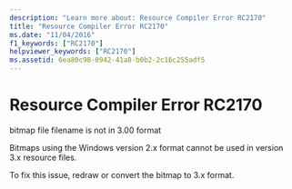 ```yaml
---
description: "Learn more about: Resource Compiler Error RC2170"
title: "Resource Compiler Error RC2170"
ms.date: "11/04/2016"
f1_keywords: ["RC2170"]
helpviewer_keywords: ["RC2170"]
ms.assetid: 6ea80c98-0942-41a8-b0b2-2c16c255adf5
---
```

# Resource Compiler Error RC2170

bitmap file filename is not in 3.00 format

Bitmaps using the Windows version 2.x format cannot be used in version 3.x resource files.

To fix this issue, redraw or convert the bitmap to 3.x format.
